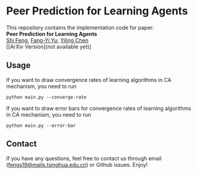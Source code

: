 # Peer Prediction for Learning Agents
This repository contains the implementation code for paper:  
**Peer Prediction for Learning Agents**  
[Shi Feng](https://fengshi.link), [Fang-Yi Yu](http://www-personal.umich.edu/~fayu/), [Yiling Chen](https://yiling.seas.harvard.edu/)  
[[ArXiv Version](not available yet)]

## Usage
If you want to draw convergence rates of learning algorithms in CA mechanism, you need to run
```
python main.py --converge-rate
```

If you want to draw error bars for convergence rates of learning algorithms in CA mechanism, you need to run
```
python main.py --error-bar
```

## Contact
If you have any questions, feel free to contact us through email (fengs19@mails.tsinghua.edu.cn) or Github issues. Enjoy!
